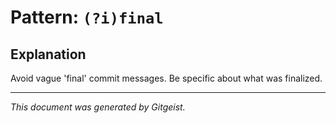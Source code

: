 # Pattern: `(?i)final`

## Explanation

Avoid vague 'final' commit messages. Be specific about what was finalized.

---

*This document was generated by Gitgeist.*
